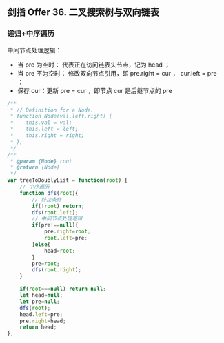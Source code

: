 ## 剑指 Offer 36. 二叉搜索树与双向链表

### 递归+中序遍历

中间节点处理逻辑：

* 当 pre 为空时： 代表正在访问链表头节点，记为 head ；
* 当 pre 不为空时： 修改双向节点引用，即 pre.right = cur ， cur.left = pre ；
* 保存 cur：更新 pre = cur ，即节点 cur 是后继节点的 pre

```javascript
/**
 * // Definition for a Node.
 * function Node(val,left,right) {
 *    this.val = val;
 *    this.left = left;
 *    this.right = right;
 * };
 */
/**
 * @param {Node} root
 * @return {Node}
 */
var treeToDoublyList = function(root) {
    // 中序遍历
    function dfs(root){
        // 终止条件
        if(!root) return;
        dfs(root.left);
        // 中间节点处理逻辑
        if(pre!==null){
            pre.right=root;
            root.left=pre;
        }else{
            head=root;
        }
        pre=root;
        dfs(root.right);
    }

    if(root===null) return null;
    let head=null;
    let pre=null;
    dfs(root);
    head.left=pre;
    pre.right=head;
    return head;
};
```

